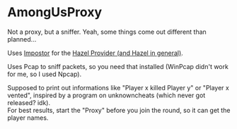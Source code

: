 # AmongUsProxy
Not a proxy, but a sniffer. Yeah, some things come out different than planned...

Uses [Impostor](https://github.com/Impostor/Impostor) for the [Hazel Provider (and Hazel in general)](https://github.com/willardf/Hazel-Networking).

Uses Pcap to sniff packets, so you need that installed (WinPcap didn't work for me, so I used Npcap).

Supposed to print out informations like "Player x killed Player y" or "Player x vented", inspired by a program on unknowncheats (which never got released? idk).  
For best results, start the "Proxy" before you join the round, so it can get the player names.
